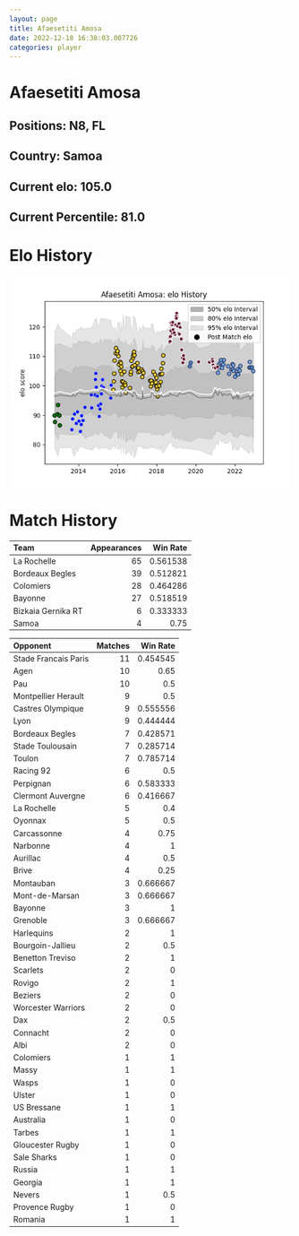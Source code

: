 ```yaml
---  
layout: page  
title: Afaesetiti Amosa  
date: 2022-12-18 16:38:03.007726  
categories: player  
---
```

# Afaesetiti Amosa

## Positions: N8, FL

## Country: Samoa

## Current elo: 105.0

## Current Percentile: 81.0

# Elo History


![elo history](history_AfaesetitiAmosa.png)
# Match History


| Team               |   Appearances |   Win Rate |
|:-------------------|--------------:|-----------:|
| La Rochelle        |            65 |   0.561538 |
| Bordeaux Begles    |            39 |   0.512821 |
| Colomiers          |            28 |   0.464286 |
| Bayonne            |            27 |   0.518519 |
| Bizkaia Gernika RT |             6 |   0.333333 |
| Samoa              |             4 |   0.75     |

| Opponent             |   Matches |   Win Rate |
|:---------------------|----------:|-----------:|
| Stade Francais Paris |        11 |   0.454545 |
| Agen                 |        10 |   0.65     |
| Pau                  |        10 |   0.5      |
| Montpellier Herault  |         9 |   0.5      |
| Castres Olympique    |         9 |   0.555556 |
| Lyon                 |         9 |   0.444444 |
| Bordeaux Begles      |         7 |   0.428571 |
| Stade Toulousain     |         7 |   0.285714 |
| Toulon               |         7 |   0.785714 |
| Racing 92            |         6 |   0.5      |
| Perpignan            |         6 |   0.583333 |
| Clermont Auvergne    |         6 |   0.416667 |
| La Rochelle          |         5 |   0.4      |
| Oyonnax              |         5 |   0.5      |
| Carcassonne          |         4 |   0.75     |
| Narbonne             |         4 |   1        |
| Aurillac             |         4 |   0.5      |
| Brive                |         4 |   0.25     |
| Montauban            |         3 |   0.666667 |
| Mont-de-Marsan       |         3 |   0.666667 |
| Bayonne              |         3 |   1        |
| Grenoble             |         3 |   0.666667 |
| Harlequins           |         2 |   1        |
| Bourgoin-Jallieu     |         2 |   0.5      |
| Benetton Treviso     |         2 |   1        |
| Scarlets             |         2 |   0        |
| Rovigo               |         2 |   1        |
| Beziers              |         2 |   0        |
| Worcester Warriors   |         2 |   0        |
| Dax                  |         2 |   0.5      |
| Connacht             |         2 |   0        |
| Albi                 |         2 |   0        |
| Colomiers            |         1 |   1        |
| Massy                |         1 |   1        |
| Wasps                |         1 |   0        |
| Ulster               |         1 |   0        |
| US Bressane          |         1 |   1        |
| Australia            |         1 |   0        |
| Tarbes               |         1 |   1        |
| Gloucester Rugby     |         1 |   0        |
| Sale Sharks          |         1 |   0        |
| Russia               |         1 |   1        |
| Georgia              |         1 |   1        |
| Nevers               |         1 |   0.5      |
| Provence Rugby       |         1 |   0        |
| Romania              |         1 |   1        |